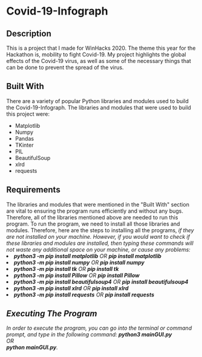 <h1>Covid-19-Infograph</h1>

<h2>Description</h2>
This is a project that I made for WinHacks 2020. The theme this year for the Hackathon is, mobility to fight Covid-19. 
My project highlights the global effects of the Covid-19 virus, as well as some of the necessary things that can be
done to prevent the spread of the virus. 

<h2>Built With</h2>
There are a variety of popular Python libraries and modules used to build the Covid-19-Infograph.
The libraries and modules that were used to build this project were:

<ul>
  <li>Matplotlib</li>
  <li>Numpy</li>
  <li>Pandas</li>
  <li>TKinter</li>
  <li>PIL</li>
  <li>BeautifulSoup</li>
  <li>xlrd</li>
  <li>requests</li>
</ul>

<h2>Requirements</h2>
The libraries and modules that were mentioned in the "Built With" section are vital to ensuring the program
runs efficiently and without any bugs. Therefore, all of the libraries mentioned above are needed to run
this program. To run the program, we need to install all those libraries and modules. Therefore, here are
the steps to installing all the programs, <i>if they are not installed on your machine<i>. However, if you
would want to check if these libraries and modules are installed, then typing these commands will not waste
any additional space on your machine, or cause any problems:

<li><strong>python3 -m pip install matplotlib</strong> OR <strong>pip install matplotlib</strong></li>
<li><strong>python3 -m pip install numpy</strong> OR <strong>pip install numpy</strong></li>
<li><strong>python3 -m pip install tk</strong> OR <strong>pip install tk</strong></li>
<li><strong>python3 -m pip install Pillow</strong> OR <strong>pip install Pillow</strong></li>
<li><strong>python3 -m pip install beautifulsoup4</strong> OR <strong>pip install beautifulsoup4</strong></li>
<li><strong>python3 -m pip install xlrd</strong> OR <strong>pip install xlrd</strong></li>
<li><strong>python3 -m pip install requests</strong> OR <strong>pip install requests</strong></li>


<h2>Executing The Program</h2>
In order to execute the program, you can go into the terminal or command prompt, and type in the 
following command: <strong>python3 mainGUI.py</strong><br/>OR<br/><strong>python mainGUI.py</strong>.


